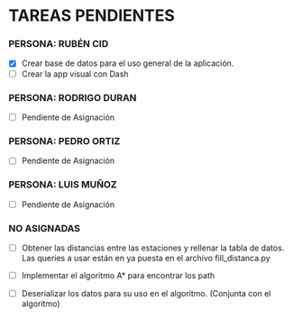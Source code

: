 # TAREAS PENDIENTES

### PERSONA: RUBÉN CID

- [x] Crear base de datos para el uso general de la aplicación.
- [ ] Crear la app visual con Dash

### PERSONA: RODRIGO DURAN

- [ ] Pendiente de Asignación

### PERSONA: PEDRO ORTIZ

- [ ] Pendiente de Asignación

### PERSONA: LUIS MUÑOZ

- [ ] Pendiente de Asignación

### NO ASIGNADAS

- [ ] Obtener las distancias entre las estaciones y rellenar la tabla de datos. Las queries a usar están en ya puesta en el archivo fill_distanca.py

- [ ] Implementar el algoritmo A* para encontrar los path

- [ ] Deserializar los datos para su uso en el algoritmo. (Conjunta con el algoritmo)